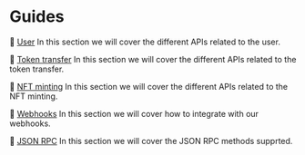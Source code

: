 # Guides

📄️ [User](./guides/user.md) In this section we will cover the different APIs related to the user.

📄️ [Token transfer](./guides/token-transfer.md) In this section we will cover the different APIs related to the token transfer.

📄️ [NFT minting](./guides/nft-minting.md) In this section we will cover the different APIs related to the NFT minting.

📄️ [Webhooks](./guides/webhooks.md) In this section we will cover how to integrate with our webhooks.

📄️ [JSON RPC](./guides/jsonrpc-methods.md) In this section we will cover the JSON RPC methods supprted.
